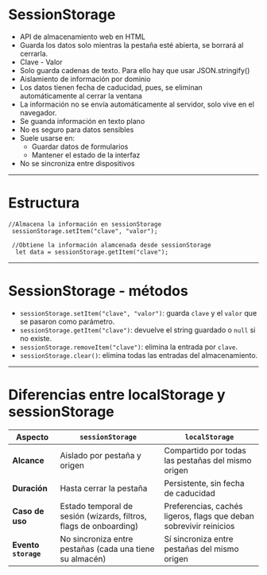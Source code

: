 # SessionStorage

- API de almacenamiento web en HTML
- Guarda los datos solo mientras la pestaña esté abierta, se borrará al cerrarla.
- Clave - Valor
- Solo guarda cadenas de texto. Para ello hay que usar JSON.stringify()
- Aislamiento de información por dominio
- Los datos tienen fecha de caducidad, pues, se eliminan automáticamente al cerrar la ventana
- La información no se envía automáticamente al servidor, solo vive en el navegador.
- Se guanda información en texto plano
- No es seguro para datos sensibles
- Suele usarse en:
    - Guardar datos de formularios
    - Mantener el estado de la interfaz
- No se sincroniza entre dispositivos

---
# Estructura

```
//Almacena la información en sessionStorage
 sessionStorage.setItem("clave", "valor");

 //Obtiene la información alamcenada desde sessionStorage
  let data = sessionStorage.getItem("clave");
```
---
# SessionStorage - métodos
- `sessionStorage.setItem("clave", "valor")`: guarda `clave` y el `valor` que se pasaron como parámetro.
- `sessionStorage.getItem("clave")`: devuelve el string guardado o `null` si no existe.
- `sessionStorage.removeItem("clave")`: elimina la entrada por `clave`.
- `sessionStorage.clear()`: elimina todas las entradas del almacenamiento.

---
# Diferencias entre localStorage y sessionStorage

| Aspecto | `sessionStorage` | `localStorage` |
|---|---|---|
| **Alcance** | Aislado por pestaña y origen | Compartido por todas las pestañas del mismo origen |
| **Duración** | Hasta cerrar la pestaña | Persistente, sin fecha de caducidad |
| **Caso de uso** | Estado temporal de sesión (wizards, filtros, flags de onboarding) | Preferencias, cachés ligeros, flags que deban sobrevivir reinicios |
| **Evento `storage`** | No sincroniza entre pestañas (cada una tiene su almacén) | Sí sincroniza entre pestañas del mismo origen |